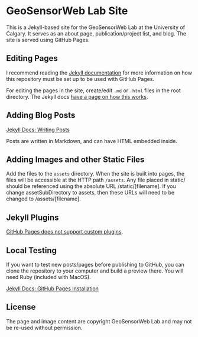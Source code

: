 # GeoSensorWeb Lab Site

This is a Jekyll-based site for the GeoSensorWeb Lab at the University of Calgary. It serves as an about page, publication/project list, and blog. The site is served using GitHub Pages.

## Editing Pages

I recommend reading the [Jekyll documentation](https://jekyllrb.com/docs/home/) for more information on how this repository must be set up to be used with GitHub Pages.

For editing the pages in the site, create/edit `.md` or `.html` files in the root directory. The Jekyll docs [have a page on how this works](https://jekyllrb.com/docs/pages/).

## Adding Blog Posts

[Jekyll Docs: Writing Posts](https://jekyllrb.com/docs/posts/)

Posts are written in Markdown, and can have HTML embedded inside.

## Adding Images and other Static Files

Add the files to the `assets` directory. When the site is built into pages, the files will be accessible at the HTTP path `/assets`.
Any file placed in static/ should be referenced using the absolute URL /static/[filename]. If you change assetSubDirectory to assets, then these URLs will need to be changed to /assets/[filename].

## Jekyll Plugins

[GitHub Pages does not support custom plugins](https://jekyllrb.com/docs/plugins/).

## Local Testing

If you want to test new posts/pages before publishing to GitHub, you can clone the repository to your computer and build a preview there. You will need Ruby (included with MacOS).

[Jekyll Docs: GitHub Pages Installation](https://jekyllrb.com/docs/github-pages/)

## License

The page and image content are copyright GeoSensorWeb Lab and may not be re-used without permission.
